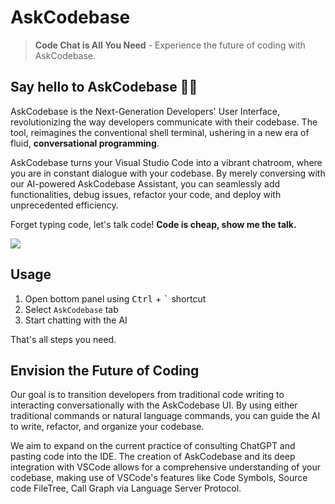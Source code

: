 # AskCodebase

> **Code Chat is All You Need** - Experience the future of coding with AskCodebase.

## Say hello to AskCodebase 👋🏻

AskCodebase is the Next-Generation Developers' User Interface, revolutionizing the way developers communicate with their codebase. The tool, reimagines the conventional shell terminal, ushering in a new era of fluid, **conversational programming**.

AskCodebase turns your Visual Studio Code into a vibrant chatroom, where you are in constant dialogue with your codebase. By merely conversing with our AI-powered AskCodebase Assistant, you can seamlessly add functionalities, debug issues, refactor your code, and deploy with unprecedented efficiency.

Forget typing code, let's talk code! **Code is cheap, show me the talk.**

![](https://askcodebase.com/assets/preview.png)

## Usage

1. Open bottom panel using <kbd>Ctrl</kbd> + <kbd>`</kbd> shortcut
2. Select `AskCodebase` tab
3. Start chatting with the AI

That's all steps you need.

## Envision the Future of Coding

Our goal is to transition developers from traditional code writing to interacting conversationally with the AskCodebase UI. By using either traditional commands or natural language commands, you can guide the AI to write, refactor, and organize your codebase.

We aim to expand on the current practice of consulting ChatGPT and pasting code into the IDE. The creation of AskCodebase and its deep integration with VSCode allows for a comprehensive understanding of your codebase, making use of VSCode's features like Code Symbols, Source code FileTree, Call Graph via Language Server Protocol.
